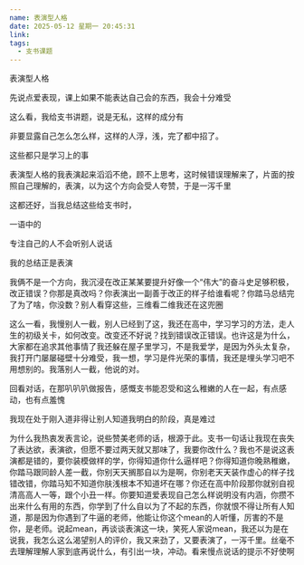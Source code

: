 ```yaml
---
name: 表演型人格
date: 2025-05-12 星期一 20:45:31
link: 
tags:
  - 支书课题
---
```



表演型人格

先说点爱表现，课上如果不能表达自己会的东西，我会十分难受

这么看，我给支书讲题，说是无私，这样的成分有

非要显露自己怎么怎么样，这样的人浮，浅，完了都中招了。

这些都只是学习上的事

表演型人格的我表演起来滔滔不绝，顾不上思考，这时候错误理解来了，片面的按照自己理解的，表演，以为这个方向会受人夸赞，于是一泻千里

这都还好，当我总结这些给支书时，

一语中的

专注自己的人不会听别人说话

我的总结正是表演

我俩不是一个方向，我沉浸在改正某某要提升好像一个“伟大”的奋斗史足够积极，改正错误？你那是真改吗？你表演出一副善于改正的样子给谁看呢？你踏马总结完了为了啥，你没数？别人看穿这些，三维看二维我还在这兜圈

这么一看，我慢别人一截，别人已经到了这，我还在高中，学习学习的方法，走人生的初级关卡，如何改变。改变还不好说？找到错误改正错误。也许这是为什么，大家都在追求其他事情了我还躲在屋子里学习，不是我爱学，是因为外头太复杂，我打开门屡屡碰壁十分难受，我一想，学习是件光荣的事情，我还是埋头学习吧不用想别的。我落别人一截，他说的对。

回看对话，在那叭叭叭做报告，感慨支书能忍受和这么稚嫩的人在一起，有点感动，也有点羞愧

我现在处于刚入道非得让别人知道我明白的阶段，真是难过

为什么我热衷发表言论，说些赞美老师的话，根源于此。支书一句话让我现在丧失了表达欲，表演欲，但愿不要过两天就又那味了，我要你改什么？我也不是说这表演都是错的，要你装模做样的学，你得知道你什么逼样吧？你得知道你晚熟稚嫩，你踏马跟同龄人差一截，你别天天搁那自以为是啊，你别老天天装作虚心的样子找错改错，你踏马知不知道你肤浅根本不知道坏在哪？你还在高中阶段那你就别自视清高高人一等，跟个小丑一样。你要知道爱表现自己怎么样说明没有内涵，你攒不出来什么有用的东西，你学到了什么自以为了不起的东西，你就恨不得让所有人知道，那是因为你遇到了牛逼的老师，他能让你这个mean的人听懂，厉害的不是你，是老师。说起mean，再谈谈表演这一块，笑死人家说mean，我还以为是在说我，我怎么这么渴望别人的评价，我又来劲了，又要表演了，一泻千里。丝毫不去理解理解人家到底再说什么，有引出一块，冲动。看来慢点说话的提示不好使啊